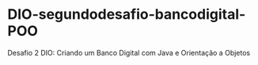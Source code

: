 # DIO-segundodesafio-bancodigital-POO
Desafio 2 DIO: Criando um Banco Digital com Java e Orientação a Objetos
